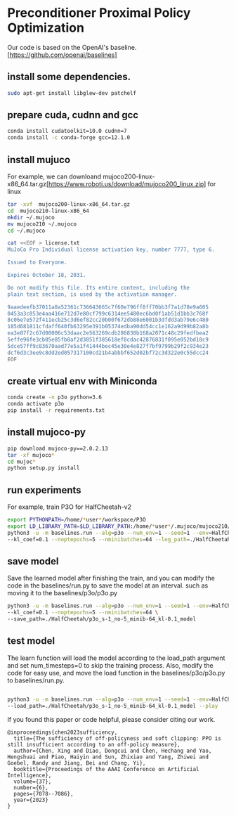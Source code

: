 # Preconditioner Proximal Policy Optimization

Our code is based on the OpenAI's baseline.[https://github.com/openai/baselines]

## install some dependencies.

```bash
sudo apt-get install libglew-dev patchelf
```

## prepare cuda, cudnn and gcc
```bash
conda install cudatoolkit=10.0 cudnn=7
conda install -c conda-forge gcc=12.1.0
```

## install mujuco

For example, we can downloand mujoco200-linux-x86_64.tar.gz[https://www.roboti.us/download/mujoco200_linux.zip] for linux

```bash
tar -xvf  mujoco200-linux-x86_64.tar.gz
cd  mujoco210-linux-x86_64
mkdir ~/.mujoco
mv mujoco210 ~/.mujoco
cd ~/.mujoco

cat <<EOF > license.txt
MuJoCo Pro Individual license activation key, number 7777, type 6.

Issued to Everyone.

Expires October 18, 2031.

Do not modify this file. Its entire content, including the
plain text section, is used by the activation manager.

9aaedeefb37011a8a52361c736643665c7f60e796ff8ff70bb3f7a1d78e9a605
0453a3c853e4aa416e712d7e80cf799c6314ee5480ec6bd0f1ab51d1bb3c768f
8c06e7e572f411ecb25c3d6ef82cc20b00f672db88e6001b3dfdd3ab79e6c480
185d681811cfdaff640fb63295e391b05374edba90dd54cc1e162a9d99b82a8b
ea3e87f2c67d08006c53daac2e563269cdb286838b168a2071c48c29fedfbea2
5effe96fe3cb05e85fb8af2d3851f385618ef8cdac42876831f095e052bd18c9
5dce57ff9c83670aad77e5a1f41444bec45e30e4e827f7bf9799b29f2c934e23
dcf6d3c3ee9c8dd2ed057317100cd21b4abbbf652d02bf72c3d322e0c55dcc24
EOF

```


## create virtual env with Miniconda
```bash
conda create -n p3o python=3.6
conda activate p3o
pip install -r requirements.txt
```
## install mujoco-py

```bash
pip download mujoco-py==2.0.2.13
tar -xf mujoco*
cd mujoc*
python setup.py install
```

## run experiments
For example, train P3O for HalfCheetah-v2
```bash
export PYTHONPATH=/home/*user*/workspace/P3O
export LD_LIBRARY_PATH=$LD_LIBRARY_PATH:/home/*user*/.mujoco/mujoco210/bin:/usr/lib/nvidia
python3 -u -m baselines.run --alg=p3o --num_env=1 --seed=1 --env=HalfCheetah-v2 --num_timesteps=3e6 \
--kl_coef=0.1 --noptepochs=5 --nminibatches=64 --log_path=./HalfCheetah/p3o_s-1_no-5_minib-64_kl-0.1
```

## save model
Save the learned model after finishing the train, and you can modify the code in the baselines/run.py to save the model at an interval.
such as moving it to the baselines/p3o/p3o.py
```bash
python3 -u -m baselines.run --alg=p3o --num_env=1 --seed=1 --env=HalfCheetah-v2 --num_timesteps=3e6 \
--kl_coef=0.1 --noptepochs=5 --nminibatches=64 \
--save_path=./HalfCheetah/p3o_s-1_no-5_minib-64_kl-0.1_model
```
## test model

The learn function will load the model according to the load_path argument and set num_timesteps=0 to skip the training process.
Also, modify the code for easy use, and move the load function in the baselines/p3o/p3o.py to baselines/run.py.
```bash

python3 -u -m baselines.run --alg=p3o --num_env=1 --seed=1 --env=HalfCheetah-v2 --num_timesteps=0 \
--load_path=./HalfCheetah/p3o_s-1_no-5_minib-64_kl-0.1_model --play
```

If you found this paper or code helpful, please consider citing our work.
```
@inproceedings{chen2023sufficiency,
  title={The sufficiency of off-policyness and soft clipping: PPO is still insufficient according to an off-policy measure},
  author={Chen, Xing and Diao, Dongcui and Chen, Hechang and Yao, Hengshuai and Piao, Haiyin and Sun, Zhixiao and Yang, Zhiwei and Goebel, Randy and Jiang, Bei and Chang, Yi},
  booktitle={Proceedings of the AAAI Conference on Artificial Intelligence},
  volume={37},
  number={6},
  pages={7078--7086},
  year={2023}
}
```


